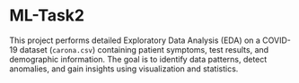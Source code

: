 # ML-Task2
This project performs detailed Exploratory Data Analysis (EDA) on a COVID-19 dataset (`carona.csv`) containing patient symptoms, test results, and demographic information. The goal is to identify data patterns, detect anomalies, and gain insights using visualization and statistics.
